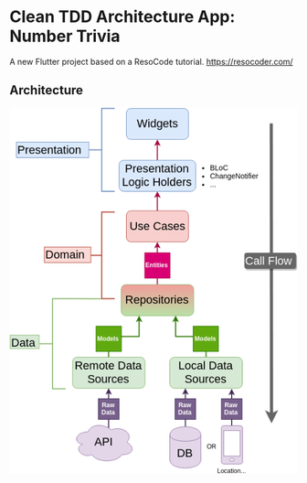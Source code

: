 # Clean TDD Architecture App: Number Trivia

A new Flutter project based on a ResoCode tutorial.
https://resocoder.com/

## Architecture

![Image of Architecture](./docs/clean_architecture_flutter_diagram.png)

